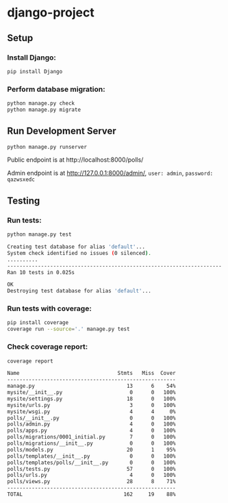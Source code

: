 # django-project

## Setup

### Install Django:
```bash
pip install Django
```

### Perform database migration:
```bash
python manage.py check
python manage.py migrate
```

## Run Development Server

```bash
python manage.py runserver
```
Public endpoint is at http://localhost:8000/polls/

Admin endpoint is at http://127.0.0.1:8000/admin/, `user: admin`, `password: qazwsxedc`

## Testing

### Run tests:
```bash
python manage.py test
```

```bash
Creating test database for alias 'default'...
System check identified no issues (0 silenced).
..........
----------------------------------------------------------------------
Ran 10 tests in 0.025s

OK
Destroying test database for alias 'default'...
```

### Run tests with coverage:
```bash
pip install coverage
coverage run --source='.' manage.py test
```

### Check coverage report:
```bash
coverage report
```

```bash
Name                                Stmts   Miss  Cover
-------------------------------------------------------
manage.py                              13      6    54%
mysite/__init__.py                      0      0   100%
mysite/settings.py                     18      0   100%
mysite/urls.py                          3      0   100%
mysite/wsgi.py                          4      4     0%
polls/__init__.py                       0      0   100%
polls/admin.py                          4      0   100%
polls/apps.py                           4      0   100%
polls/migrations/0001_initial.py        7      0   100%
polls/migrations/__init__.py            0      0   100%
polls/models.py                        20      1    95%
polls/templates/__init__.py             0      0   100%
polls/templates/polls/__init__.py       0      0   100%
polls/tests.py                         57      0   100%
polls/urls.py                           4      0   100%
polls/views.py                         28      8    71%
-------------------------------------------------------
TOTAL                                 162     19    88%
```
